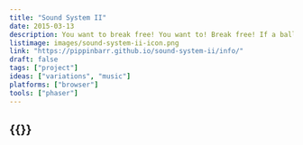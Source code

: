 ```yaml
---
title: "Sound System II"
date: 2015-03-13
description: You want to break free! You want to! Break free! If a ball hits a brick in a game, does it make a noise?! Sure sounds like it!
listimage: images/sound-system-ii-icon.png
link: "https://pippinbarr.github.io/sound-system-ii/info/"
draft: false
tags: ["project"]
ideas: ["variations", "music"]
platforms: ["browser"]
tools: ["phaser"]
---
```


## {{<param title >}}
